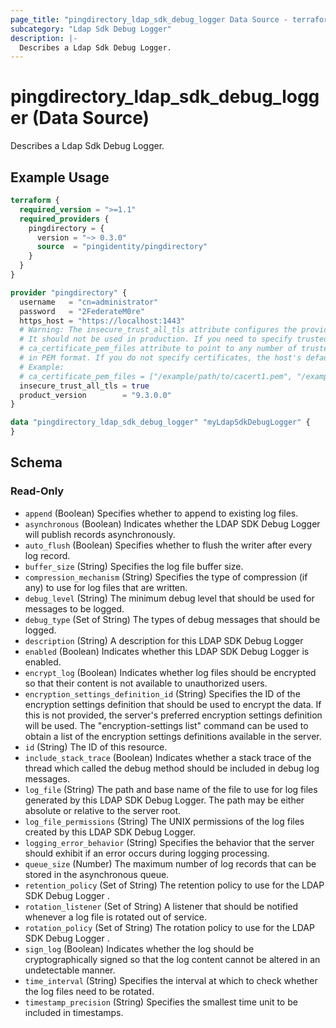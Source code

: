 ```yaml
---
page_title: "pingdirectory_ldap_sdk_debug_logger Data Source - terraform-provider-pingdirectory"
subcategory: "Ldap Sdk Debug Logger"
description: |-
  Describes a Ldap Sdk Debug Logger.
---
```


# pingdirectory_ldap_sdk_debug_logger (Data Source)

Describes a Ldap Sdk Debug Logger.

## Example Usage

```terraform
terraform {
  required_version = ">=1.1"
  required_providers {
    pingdirectory = {
      version = "~> 0.3.0"
      source  = "pingidentity/pingdirectory"
    }
  }
}

provider "pingdirectory" {
  username   = "cn=administrator"
  password   = "2FederateM0re"
  https_host = "https://localhost:1443"
  # Warning: The insecure_trust_all_tls attribute configures the provider to trust any certificate presented by the PingDirectory server.
  # It should not be used in production. If you need to specify trusted CA certificates, use the
  # ca_certificate_pem_files attribute to point to any number of trusted CA certificate files
  # in PEM format. If you do not specify certificates, the host's default root CA set will be used.
  # Example:
  # ca_certificate_pem_files = ["/example/path/to/cacert1.pem", "/example/path/to/cacert2.pem"]
  insecure_trust_all_tls = true
  product_version        = "9.3.0.0"
}

data "pingdirectory_ldap_sdk_debug_logger" "myLdapSdkDebugLogger" {
}
```

<!-- schema generated by tfplugindocs -->
## Schema

### Read-Only

- `append` (Boolean) Specifies whether to append to existing log files.
- `asynchronous` (Boolean) Indicates whether the LDAP SDK Debug Logger will publish records asynchronously.
- `auto_flush` (Boolean) Specifies whether to flush the writer after every log record.
- `buffer_size` (String) Specifies the log file buffer size.
- `compression_mechanism` (String) Specifies the type of compression (if any) to use for log files that are written.
- `debug_level` (String) The minimum debug level that should be used for messages to be logged.
- `debug_type` (Set of String) The types of debug messages that should be logged.
- `description` (String) A description for this LDAP SDK Debug Logger
- `enabled` (Boolean) Indicates whether this LDAP SDK Debug Logger is enabled.
- `encrypt_log` (Boolean) Indicates whether log files should be encrypted so that their content is not available to unauthorized users.
- `encryption_settings_definition_id` (String) Specifies the ID of the encryption settings definition that should be used to encrypt the data. If this is not provided, the server's preferred encryption settings definition will be used. The "encryption-settings list" command can be used to obtain a list of the encryption settings definitions available in the server.
- `id` (String) The ID of this resource.
- `include_stack_trace` (Boolean) Indicates whether a stack trace of the thread which called the debug method should be included in debug log messages.
- `log_file` (String) The path and base name of the file to use for log files generated by this LDAP SDK Debug Logger. The path may be either absolute or relative to the server root.
- `log_file_permissions` (String) The UNIX permissions of the log files created by this LDAP SDK Debug Logger.
- `logging_error_behavior` (String) Specifies the behavior that the server should exhibit if an error occurs during logging processing.
- `queue_size` (Number) The maximum number of log records that can be stored in the asynchronous queue.
- `retention_policy` (Set of String) The retention policy to use for the LDAP SDK Debug Logger .
- `rotation_listener` (Set of String) A listener that should be notified whenever a log file is rotated out of service.
- `rotation_policy` (Set of String) The rotation policy to use for the LDAP SDK Debug Logger .
- `sign_log` (Boolean) Indicates whether the log should be cryptographically signed so that the log content cannot be altered in an undetectable manner.
- `time_interval` (String) Specifies the interval at which to check whether the log files need to be rotated.
- `timestamp_precision` (String) Specifies the smallest time unit to be included in timestamps.

